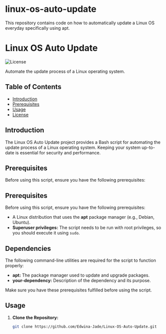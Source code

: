 # linux-os-auto-update
This repository contains code on how to automatically update a Linux OS everyday specifically using apt.


# Linux OS Auto Update

![License](https://img.shields.io/badge/license-MIT-blue)

Automate the update process of a Linux operating system.

## Table of Contents

- [Introduction](#introduction)
- [Prerequisites](#prerequisites)
- [Usage](#usage)
- [License](#license)

## Introduction

The Linux OS Auto Update project provides a Bash script for automating the update process of a Linux operating system. Keeping your system up-to-date is essential for security and performance.

## Prerequisites

Before using this script, ensure you have the following prerequisites:

## Prerequisites

Before using this script, ensure you have the following prerequisites:

- A Linux distribution that uses the **apt** package manager (e.g., Debian, Ubuntu).
- **Superuser privileges:** The script needs to be run with root privileges, so you should execute it using `sudo`.

## Dependencies

The following command-line utilities are required for the script to function properly:

- **apt:** The package manager used to update and upgrade packages.
- **your-dependency:** Description of the dependency and its purpose.

Make sure you have these prerequisites fulfilled before using the script.


## Usage

1. **Clone the Repository:**
   ```sh
   git clone https://github.com/Edwina-Jade/Linux-OS-Auto-Update.git
